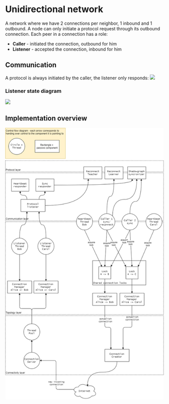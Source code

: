 # Unidirectional network
A network where we have 2 connections per neighbor, 1 inbound and 1 outbound. A node can only initiate a protocol 
request through its outbound connection. Each peer in a connection has a role:
- **Caller** - initiated the connection, outbound for him
- **Listener** - accepted the connection, inbound for him

## Communication
A protocol is always initiated by the caller, the listener only responds:
[![](https://mermaid.ink/img/pako:eNp10LFqAzEMBuBXMZoSSF_AQ8IdLXTqkE4FL4r9pzX45KstDyXk3eujaeAo9SR-PslIF_I5gCxVfDaIx2Pk98KTE9PfzEWjjzOLmsFwNUOKHhvPKaFs_5pxMWM-bVKsCrmb4WG_H615_RJ_-EnGngzWvKGaXMxLXrln9JknsK7sPTUFdc5SsWo6wmcReP3nB9rRhDJxDH3by2Ic6QcmOLK9DDhzS-rIybXTNgdWPIWouZA9c6rYETfNyw5ktTT8otvFbur6DcsdbCU)](https://mermaid-js.github.io/mermaid-live-editor/edit/#pako:eNp10LFqAzEMBuBXMZoSSF_AQ8IdLXTqkE4FL4r9pzX45KstDyXk3eujaeAo9SR-PslIF_I5gCxVfDaIx2Pk98KTE9PfzEWjjzOLmsFwNUOKHhvPKaFs_5pxMWM-bVKsCrmb4WG_H615_RJ_-EnGngzWvKGaXMxLXrln9JknsK7sPTUFdc5SsWo6wmcReP3nB9rRhDJxDH3by2Ic6QcmOLK9DDhzS-rIybXTNgdWPIWouZA9c6rYETfNyw5ktTT8otvFbur6DcsdbCU)

### Listener state diagram
[![](https://mermaid.ink/img/pako:eNpdkLFOwzAQhl_ldCNqFkarylKQoqwMGTCD8V3AKLHL5VKpqvruOE0sCp6s___On-0L-kSMBid1yk_BfYgbq9OjjZDXAQx0Lij0ScCnGNlrSHEtu_vy_ay8xk2OGxdpYFmD28nQwn7_lUKsa7vNvz68QVXVcDALIlqUS9YZcP57DsL0x1vMC9OYmxWEPYcT033XGmCRJGWi-Zf-ZtlEKXIB23IlCtMmhjTQUuMOR5bRBcrfdVlwi_rJI1s0eUvcu3lQizZeMzofKT_7mYImQdO7YeIdulnTyzl6NCozF2j79Y26_gB77X0Y)](https://mermaid-js.github.io/mermaid-live-editor/edit/#pako:eNpdkLFOwzAQhl_ldCNqFkarylKQoqwMGTCD8V3AKLHL5VKpqvruOE0sCp6s___On-0L-kSMBid1yk_BfYgbq9OjjZDXAQx0Lij0ScCnGNlrSHEtu_vy_ay8xk2OGxdpYFmD28nQwn7_lUKsa7vNvz68QVXVcDALIlqUS9YZcP57DsL0x1vMC9OYmxWEPYcT033XGmCRJGWi-Zf-ZtlEKXIB23IlCtMmhjTQUuMOR5bRBcrfdVlwi_rJI1s0eUvcu3lQizZeMzofKT_7mYImQdO7YeIdulnTyzl6NCozF2j79Y26_gB77X0Y)

## Implementation overview
![](unidirectional-outline.png)